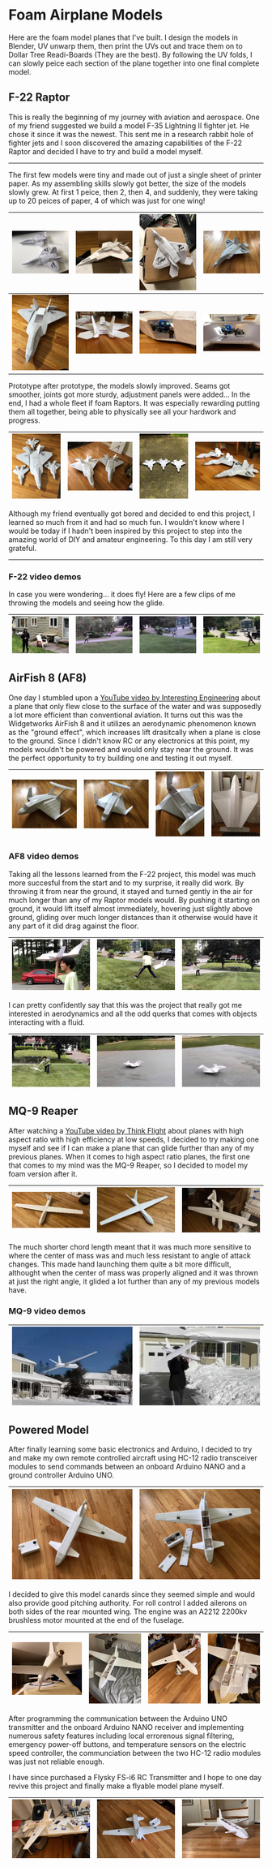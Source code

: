 # Foam Airplane Models

Here are the foam model planes that I've built. I design the models in Blender, UV unwarp them, then print the UVs out and trace them on to Dollar Tree Readi-Boards (They are the best). By following the UV folds, I can slowly peice each section of the plane together into one final complete model.

## F-22 Raptor

This is really the beginning of my journey with aviation and aerospace. One of my friend suggested we build a model F-35 Lightning II fighter jet. He chose it since it was the newest. This sent me in a research rabbit hole of fighter jets and I soon discovered the amazing capabilities of the F-22 Raptor and decided I have to try and build a model myself.

---

The first few models were tiny and made out of just a single sheet of printer paper. As my assembling skills slowly got better, the size of the models slowly grew. At first 1 peice, then 2, then 4, and suddenly, they were taking up to 20 peices of paper, 4 of which was just for one wing!

| <img src="supp/F22_08.jpg"> | <img src="supp/F22_03.jpg"> | <img src="supp/F22_12.jpg"> | <img src="supp/F22_01.jpg"> |
|-|-|-|-|
| <img src="supp/F22_11.jpg"> | <img src="supp/F22_05.jpg"> | <img src="supp/F22_06.jpg"> | <img src="supp/F22_07.jpg"> |

Prototype after prototype, the models slowly improved. Seams got smoother, joints got more sturdy, adjustment panels were added... In the end, I had a whole fleet if foam Raptors. It was especially rewarding putting them all together, being able to physically see all your hardwork and progress.

| <img src="supp/F22_09.jpg"> | <img src="supp/F22_04.jpg"> | <img src="supp/F22_10.jpg"> | <img src="supp/F22_02.jpg"> |
|-|-|-|-|

Although my friend eventually got bored and decided to end this project, I learned so much from it and had so much fun. I wouldn't know where I would be today if I hadn't been inspired by this project to step into the amazing world of DIY and amateur engineering. To this day I am still very grateful.

---

### F-22 video demos

In case you were wondering... it does fly! Here are a few clips of me throwing the models and seeing how the glide.

|[![Watch the video](supp/Vf22_01.jpg)]()|[![Watch the video](supp/Vf22_02.jpg)]()|[![Watch the video](supp/Vf22_03.jpg)]()|[![Watch the video](supp/Vf22_04.jpg)]()|
|-|-|-|-|

## AirFish 8 (AF8)

One day I stumbled upon a [YouTube video by Interesting Engineering](https://youtu.be/-r7mFSq8PRU?si=FJWMoupE4mdjWeQk) about a plane that only flew close to the surface of the water and was supposedly a lot more efficient than conventional aviation. It turns out this was the Widgetworks AirFish 8 and it utilizes an aerodynamic phenomenon known as the "ground effect", which increases lift drasitcally when a plane is close to the ground. Since I didn't know RC or any electronics at this point, my models wouldn't be powered and would only stay near the ground. It was the perfect opportunity to try building one and testing it out myself.

|<img src="supp/af8_03.jpg">| <img src="supp/af8_01.jpg">|<img src="supp/af8_02.jpg"> | <img src="supp/af8_04.jpg"> |
|-|-|-|-| 

### AF8 video demos

Taking all the lessons learned from the F-22 project, this model was much more succesful from the start and to my surprise, it really did work. By throwing it from near the ground, it stayed and turned gently in the air for much longer than any of my Raptor models would. By pushing it starting on ground, it would lift itself almost immediately, hovering just slightly above ground, gliding over much longer distances than it otherwise would have it any part of it did drag against the floor.

|[![Watch the video](supp/vaf8_01.jpg)](https://youtu.be/m_xgKpYTaZI)|[![Watch the video](supp/vaf8_02.jpg)](https://youtu.be/bm-Y0da_a8s)|[![Watch the video](supp/vaf8_03.jpg)](https://youtu.be/Si31yrSlv2M)|
|-|-|-|

I can pretty confidently say that this was the project that really got me interested in aerodynamics and all the odd querks that comes with objects interacting with a fluid.

|[![Watch the video](supp/vaf8_04.jpg)]( )|[![Watch the video](supp/vaf8_05.jpg)]( )|[![Watch the video](supp/vaf8_06.jpg)]( )|
|-|-|-|

## MQ-9 Reaper

After watching a [YouTube video by Think Flight](https://youtu.be/OUTamxgsikY?si=oi1IDEiv-qgMAtGQ) about planes with high aspect ratio with high efficiency at low speeds, I decided to try making one myself and see if I can make a plane that can glide further than any of my previous planes. When it comes to high aspect ratio planes, the first one that comes to my mind was the MQ-9 Reaper, so I decided to model my foam version after it.

| <img src="supp/g00.jpg"> | <img src="supp/g03.jpg"> | <img src="supp/g02.jpg"> |
|-|-|-|

The much shorter chord length meant that it was much more sensitive to where the center of mass was and much less resistant to angle of attack changes. This made hand launching them quite a bit more difficult, althought when the center of mass was properly aligned and it was thrown at just the right angle, it glided a lot further than any of my previous models have.

### MQ-9 video demos

|[![Watch the video](supp/vg01.jpg)]()|[![Watch the video](supp/vg02.jpg)]()|
|-|-|

## Powered Model

After finally learning some basic electronics and Arduino, I decided to try and make my own remote controlled aircraft using HC-12 radio transceiver modules to send commands between an onboard Arduino NANO and a ground controller Arduino UNO. 

|<img src="supp/ppp_02.jpg">|<img src="supp/ppp_03.jpg">|
|-|-|

I decided to give this model canards since they seemed simple and would also provide good pitching authority. For roll control I added ailerons on both sides of the rear mounted wing. The engine was an A2212 2200kv brushless motor mounted at the end of the fuselage. 

|<img src="supp/ppp_09.jpg">|<img src="supp/ppp_11.jpg">|<img src="supp/ppp_15.jpg">|<img src="supp/ppp_16.jpg">|
|-|-|-|-|

After programming the communication between the Arduino UNO transmitter and the onboard Arduino NANO receiver and implementing numerous safety features including local errorenous signal filtering, emergency power-off buttons, and temperature sensors on the electric speed controller, the communciation between the two HC-12 radio modules was just not reliable enough. 

I have since purchased a Flysky FS-i6 RC Transmitter and I hope to one day revive this project and finally make a flyable model plane myself.

|<img src="supp/ppp_08.jpg">|<img src="supp/ppp_01.jpg">|<img src="supp/ppp_04.jpg">|
|-|-|-|